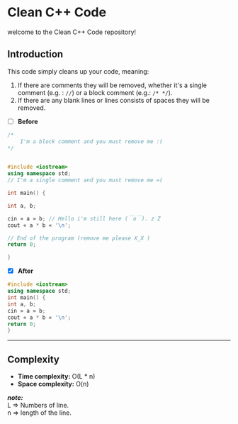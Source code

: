 # **Clean C++ Code**
welcome to the Clean C++ Code repository!

## Introduction
This code simply cleans up your code, meaning:
1. If there are comments they will be removed,  whether it's a single comment (e.g. : `//`) or a block comment (e.g.: `/* */`).
2. If there are any blank lines or lines consists of spaces they will be removed.
   
   
- [ ] **Before** 
```c++
/*
    I'm a block comment and you must remove me :(
*/


#include <iostream>
using namespace std;
// I'm a single comment and you must remove me =(

int main() {

int a, b;

cin » a » b; // Hello i'm still here (￣o￣). z Z
cout « a * b « '\n';

// End of the program (remove me please X_X ) 
return 0;

}
```

- [X] **After**
```c++
#include <iostream>
using namespace std;
int main() {
int a, b;
cin » a » b; 
cout « a * b « '\n';
return 0;
}
````
---
## Complexity
* **Time complexity:** O(L * n)
* **Space complexity:** O(n)  
  
***note:***  
L => Numbers of line.  
n => length of the line.